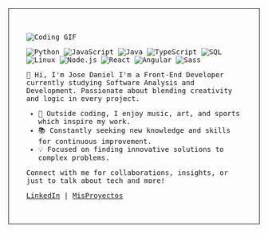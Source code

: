 <div style="padding: 35px; border: 1px solid; font-family: 'Fragment Mono', monospace; ">

![Coding GIF](https://raw.githubusercontent.com/JDDAR/JDDAR/main/BannerGIT001.gif)

![Python](https://img.shields.io/badge/-Python-000?&logo=Python)
![JavaScript](https://img.shields.io/badge/-JavaScript-000?&logo=JavaScript)
![Java](https://img.shields.io/badge/-Java-000?&logo=Java&logoColor=007396)
![TypeScript](https://img.shields.io/badge/-TypeScript-000?&logo=TypeScript)
![SQL](https://img.shields.io/badge/-SQL-000?&logo=MySQL)
![Linux](https://img.shields.io/badge/-Linux-000?&logo=Linux)
![Node.js](https://img.shields.io/badge/-Node.js-000?&logo=node.js)
![React](https://img.shields.io/badge/-React-000?&logo=React)
![Angular](https://img.shields.io/badge/-Angular-000?&logo=Angular)
![Sass](https://img.shields.io/badge/-Sass-000?&logo=Sass)

👋 Hi, I'm Jose Daniel
I'm a Front-End Developer currently studying Software Analysis and Development. Passionate about blending creativity and logic in every project.

- 🎨 Outside coding, I enjoy music, art, and sports which inspire my work.
- 📚 Constantly seeking new knowledge and skills for continuous improvement.
- 💡 Focused on finding innovative solutions to complex problems.

Connect with me for collaborations, insights, or just to talk about tech and more!

[LinkedIn](https://www.linkedin.com/in/tuperfil) | [MisProyectos](https://jddar.github.io/MyProjects/)

</div>
